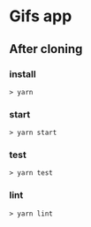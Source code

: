 # Gifs app

## After cloning
### install
 `> yarn`

### start
 `> yarn start`

### test
 `> yarn test`

### lint
 `> yarn lint`

